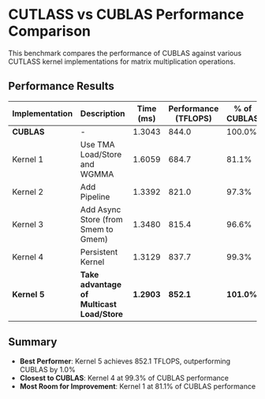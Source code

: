 # CUTLASS vs CUBLAS Performance Comparison

This benchmark compares the performance of CUBLAS against various CUTLASS kernel implementations for matrix multiplication operations.

## Performance Results

| Implementation | Description | Time (ms) | Performance (TFLOPS) | % of CUBLAS |
|---------------|-------------|-----------|---------------------|-------------|
| **CUBLAS** | - | 1.3043 | 844.0 | 100.0% |
| Kernel 1 | Use TMA Load/Store and WGMMA | 1.6059 | 684.7 | 81.1% |
| Kernel 2 | Add Pipeline | 1.3392 | 821.0 | 97.3% |
| Kernel 3 | Add Async Store (from Smem to Gmem) | 1.3480 | 815.4 | 96.6% |
| Kernel 4 | Persistent Kernel | 1.3129 | 837.7 | 99.3% |
| **Kernel 5** | **Take advantage of Multicast Load/Store** | **1.2903** | **852.1** | **101.0%** |

## Summary

- **Best Performer**: Kernel 5 achieves 852.1 TFLOPS, outperforming CUBLAS by 1.0%
- **Closest to CUBLAS**: Kernel 4 at 99.3% of CUBLAS performance
- **Most Room for Improvement**: Kernel 1 at 81.1% of CUBLAS performance